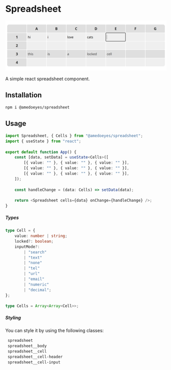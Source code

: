 # Spreadsheet

![preview](preview.png)

A simple react spreadsheet component.

## Installation

```bash
npm i @amedoeyes/spreadsheet
```

## Usage

```ts
import Spreadsheet, { Cells } from "@amedoeyes/spreadsheet";
import { useState } from "react";

export default function App() {
	const [data, setData] = useState<Cells>([
		[{ value: "" }, { value: "" }, { value: "" }],
		[{ value: "" }, { value: "" }, { value: "" }],
		[{ value: "" }, { value: "" }, { value: "" }],
	]);

	const handleChange = (data: Cells) => setData(data);

	return <Spreadsheet cells={data} onChange={handleChange} />;
}
```

##### Types

```ts
type Cell = {
	value: number | string;
	locked?: boolean;
	inputMode?:
		| "search"
		| "text"
		| "none"
		| "tel"
		| "url"
		| "email"
		| "numeric"
		| "decimal";
};

type Cells = Array<Array<Cell>>;
```

##### Styling

You can style it by using the following classes:

```css
 spreadsheet
 spreadsheet__body
 spreadsheet__cell
 spreadsheet__cell-header
 spreadsheet__cell-input
```
